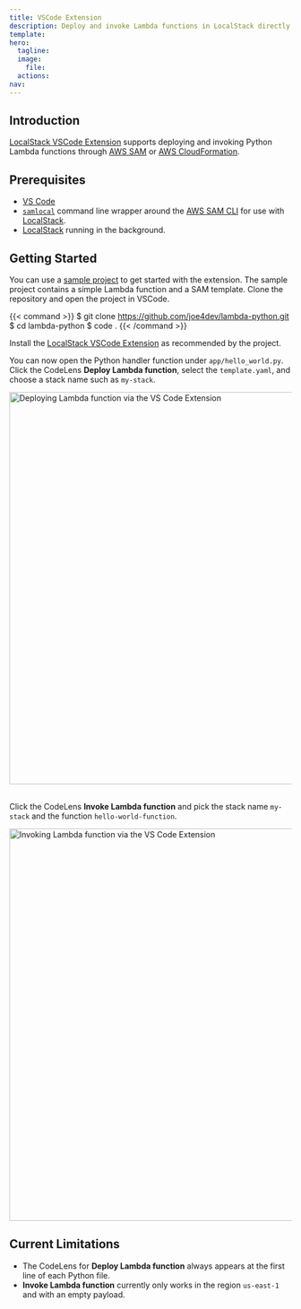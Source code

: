```yaml
---
title: VSCode Extension
description: Deploy and invoke Lambda functions in LocalStack directly from VSCode.
template: 
hero:
  tagline: 
  image:
    file: 
  actions:
nav: 
---
```


## Introduction

[LocalStack VSCode Extension](https://github.com/localstack/localstack-vscode-extension) supports deploying and invoking Python Lambda functions through [AWS SAM](https://github.com/aws/serverless-application-model) or [AWS CloudFormation](https://aws.amazon.com/cloudformation/resources/templates/).

## Prerequisites

- [VS Code](https://code.visualstudio.com/)
- [`samlocal`](https://github.com/localstack/aws-sam-cli-local) command line wrapper around the [AWS SAM CLI](https://github.com/aws/aws-sam-cli) for use with [LocalStack](https://github.com/localstack/localstack).
- [LocalStack](https://docs.localstack.cloud/getting-started/) running in the background.

## Getting Started

You can use a [sample project](https://github.com/joe4dev/lambda-python) to get started with the extension.
The sample project contains a simple Lambda function and a SAM template.
Clone the repository and open the project in VSCode.

{{< command >}}
$ git clone https://github.com/joe4dev/lambda-python.git
$ cd lambda-python
$ code .
{{< /command >}}

Install the [LocalStack VSCode Extension](https://marketplace.visualstudio.com/items?itemName=localstack.localstack) as recommended by the project.

You can now open the Python handler function under `app/hello_world.py`.
Click the CodeLens **Deploy Lambda function**, select the `template.yaml`, and choose a stack name such as `my-stack`.

<img src="deploy-lambda-function.gif" alt="Deploying Lambda function via the VS Code Extension" title="Deploying Lambda function via the VS Code Extension" width="700" />
<br><br>

Click the CodeLens **Invoke Lambda function** and pick the stack name `my-stack` and the function `hello-world-function`.

<img src="invoke-lambda-function.gif" alt="Invoking Lambda function via the VS Code Extension" title="Invoking Lambda function via the VS Code Extension" width="700" />
<br>

## Current Limitations

- The CodeLens for **Deploy Lambda function** always appears at the first line of each Python file.
- **Invoke Lambda function** currently only works in the region `us-east-1` and with an empty payload.